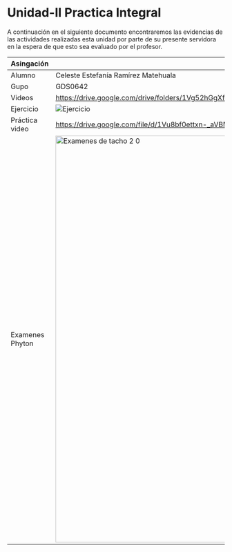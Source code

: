 # Unidad-II Practica Integral
A continuación en el siguiente documento encontraremos las evidencias de las actividades realizadas esta unidad por parte de su presente servidora en la espera de que esto sea evaluado por el profesor.

| Asingación | Información |
|--|--|
| Alumno | Celeste Estefanía Ramírez Matehuala |
| Gupo | GDS0642 |
| Videos | https://drive.google.com/drive/folders/1Vg52hGgXfoQ5zpYNFCtLAtxAqX_tDwXe?usp=drive_link |
| Ejercicio | ![Ejercicio](https://github.com/user-attachments/assets/bcb5fd4c-8c51-45f7-84a8-1b106c80a211)|
| Práctica video | https://drive.google.com/file/d/1Vu8bf0ettxn-_aVBMwRDhSDkF0hvb6RI/view?usp=sharing |
| Examenes Phyton | <img width="942" alt="Examenes de tacho 2 0" src="https://github.com/user-attachments/assets/eec177b1-0733-42cc-a146-5cfaf695bdb0">|
